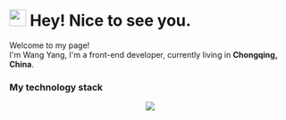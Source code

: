 <h1><img src="https://emojis.slackmojis.com/emojis/images/1531849430/4246/blob-sunglasses.gif?1531849430" width="30"/> Hey! Nice to see you.</h1>


<p>Welcome to my page! </br> I'm Wang Yang, I'm a front-end developer, currently living in  <b>Chongqing, China</b>. </p>

<h3>My technology stack</h3>

<center>
<img src="https://cdn.jsdelivr.net/gh/wangyang-o/imgcdn@master/img/timg.gif"/>
</center>
